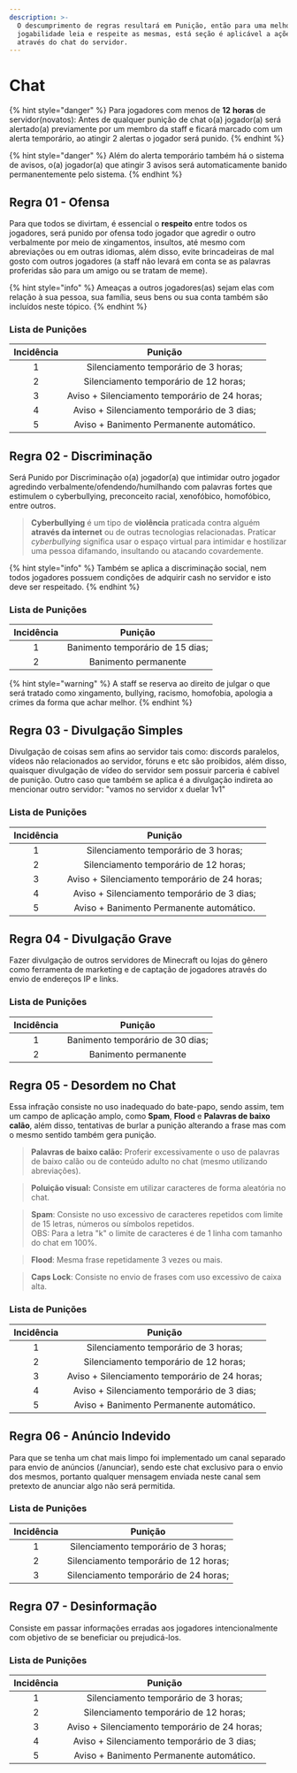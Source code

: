 ```yaml
---
description: >-
  O descumprimento de regras resultará em Punição, então para uma melhor
  jogabilidade leia e respeite as mesmas, está seção é aplicável a ações feitas
  através do chat do servidor.
---
```


# Chat



{% hint style="danger" %}
Para jogadores com menos de **12** **horas** de servidor(novatos): Antes de qualquer punição de chat o(a) jogador(a) será alertado(a) previamente por um membro da staff e ficará marcado com um alerta temporário, ao atingir 2 alertas o jogador será punido.
{% endhint %}

{% hint style="danger" %}
Além do alerta temporário também há o sistema de avisos, o(a) jogador(a) que atingir 3 avisos será automaticamente banido permanentemente pelo sistema.
{% endhint %}

## Regra 01 - Ofensa <a href="#01" id="01"></a>

Para que todos se divirtam, é essencial o **respeito** entre todos os jogadores, será punido por ofensa todo jogador que agredir o outro verbalmente por meio de xingamentos, insultos, até mesmo com abreviações ou em outras idiomas, além disso, evite brincadeiras de mal gosto com outros jogadores (a staff não levará em conta se as palavras proferidas são para um amigo ou se tratam de meme).

{% hint style="info" %}
Ameaças a outros jogadores(as) sejam elas com relação à sua pessoa, sua família, seus bens ou sua conta também são incluídos neste tópico.
{% endhint %}

### Lista de Punições <a href="#lista-de-punicoes" id="lista-de-punicoes"></a>

| Incidência |                    Punição                    |
| :--------: | :-------------------------------------------: |
|      1     |      Silenciamento temporário de 3 horas;     |
|      2     |     Silenciamento temporário de 12 horas;     |
|      3     | Aviso + Silenciamento temporário de 24 horas; |
|      4     |  Aviso + Silenciamento temporário de 3 dias;  |
|      5     |    Aviso + Banimento Permanente automático.   |

## Regra 02 - **Discriminação** <a href="#01" id="01"></a>

Será Punido por Discriminação o(a) jogador(a) que intimidar outro jogador agredindo verbalmente/ofendendo/humilhando com palavras fortes que estimulem o cyberbullying, preconceito racial, xenofóbico, homofóbico, entre outros.

> **Cyberbullying** é um tipo de **violência** praticada contra alguém **através da internet** ou de outras tecnologias relacionadas. Praticar _cyberbullying_ significa usar o espaço virtual para intimidar e hostilizar uma pessoa difamando, insultando ou atacando covardemente.

{% hint style="info" %}
Também se aplica a discriminação social, nem todos jogadores possuem condições de adquirir cash no servidor e isto deve ser respeitado.
{% endhint %}

### Lista de Punições <a href="#lista-de-punicoes-1" id="lista-de-punicoes-1"></a>

| Incidência |              Punição             |
| :--------: | :------------------------------: |
|      1     | Banimento temporário de 15 dias; |
|      2     |       Banimento permanente       |

{% hint style="warning" %}
A staff se reserva ao direito de julgar o que será tratado como xingamento, bullying, racismo, homofobia, apologia a crimes da forma que achar melhor.
{% endhint %}

## Regra 03 - **Divulgação Simples** <a href="#02" id="02"></a>

Divulgação de coisas sem afins ao servidor tais como: discords paralelos, vídeos não relacionados ao servidor, fóruns e etc são proibidos, além disso, quaisquer divulgação de vídeo do servidor sem possuir parceria é cabível de punição. Outro caso que também se aplica é a divulgação indireta ao mencionar outro servidor: "vamos no servidor x duelar 1v1"

### Lista de Punições <a href="#lista-de-punicoes" id="lista-de-punicoes"></a>

| Incidência |                    Punição                    |
| :--------: | :-------------------------------------------: |
|      1     |      Silenciamento temporário de 3 horas;     |
|      2     |     Silenciamento temporário de 12 horas;     |
|      3     | Aviso + Silenciamento temporário de 24 horas; |
|      4     |  Aviso + Silenciamento temporário de 3 dias;  |
|      5     |    Aviso + Banimento Permanente automático.   |

## Regra 04 - **Divulgação Grave** <a href="#02" id="02"></a>

Fazer divulgação de outros servidores de Minecraft ou lojas do gênero como ferramenta de marketing e de captação de jogadores através do envio de endereços IP e links.

### Lista de Punições <a href="#lista-de-punicoes-3" id="lista-de-punicoes-3"></a>

| Incidência |              Punição             |
| :--------: | :------------------------------: |
|      1     | Banimento temporário de 30 dias; |
|      2     |       Banimento permanente       |

## Regra 05 - **Desordem no Chat** <a href="#02" id="02"></a>

Essa infração consiste no uso inadequado do bate-papo, sendo assim, tem um campo de aplicação amplo, como **Spam**, **Flood** e **Palavras de baixo calão**, além disso, tentativas de burlar a punição alterando a frase mas com o mesmo sentido também gera punição.

> **Palavras de baixo calão:** Proferir excessivamente o uso de palavras de baixo calão ou de conteúdo adulto no chat (mesmo utilizando abreviações).

> **Poluição visual:** Consiste em utilizar caracteres de forma aleatória no chat.

> **Spam**: Consiste no uso excessivo de caracteres repetidos com limite de 15 letras, números ou símbolos repetidos.\
> OBS: Para a letra "k" o limite de caracteres é de 1 linha com tamanho do chat em 100%.

> **Flood**: Mesma frase repetidamente 3 vezes ou mais.

> **Caps Lock**: Consiste no envio de frases com uso excessivo de caixa alta.

### Lista de Punições <a href="#lista-de-punicoes-5" id="lista-de-punicoes-5"></a>

| Incidência |                    Punição                    |
| :--------: | :-------------------------------------------: |
|      1     |      Silenciamento temporário de 3 horas;     |
|      2     |     Silenciamento temporário de 12 horas;     |
|      3     | Aviso + Silenciamento temporário de 24 horas; |
|      4     |  Aviso + Silenciamento temporário de 3 dias;  |
|      5     |    Aviso + Banimento Permanente automático.   |

## Regra 06 - **Anúncio Indevido** <a href="#02" id="02"></a>

Para que se tenha um chat mais limpo foi implementado um canal separado para envio de anúncios (/anunciar), sendo este chat exclusivo para o envio dos mesmos, portanto qualquer mensagem enviada neste canal sem pretexto de anunciar algo não será permitida.

### Lista de Punições <a href="#lista-de-punicoes-5" id="lista-de-punicoes-5"></a>



| Incidência |                Punição                |
| :--------: | :-----------------------------------: |
|      1     |  Silenciamento temporário de 3 horas; |
|      2     | Silenciamento temporário de 12 horas; |
|      3     | Silenciamento temporário de 24 horas; |

## Regra 07 - **Desinformação** <a href="#02" id="02"></a>

Consiste em passar informações erradas aos jogadores intencionalmente com objetivo de se beneficiar ou prejudicá-los.

### Lista de Punições <a href="#lista-de-punicoes-6" id="lista-de-punicoes-6"></a>

| Incidência |                    Punição                    |
| :--------: | :-------------------------------------------: |
|      1     |      Silenciamento temporário de 3 horas;     |
|      2     |     Silenciamento temporário de 12 horas;     |
|      3     | Aviso + Silenciamento temporário de 24 horas; |
|      4     |  Aviso + Silenciamento temporário de 3 dias;  |
|      5     |    Aviso + Banimento Permanente automático.   |
